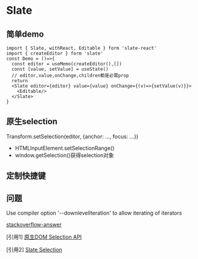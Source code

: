 # Slate



## 简单demo

```tsx
import { Slate, withReact, Editable } form 'slate-react'
import { createEditor } form 'slate'
const Demo = ()=>{
  const editor = useMemo(createEditor(),[])
  const [value, setValue] = useState()
  // editor,value,onChange,children都是必需prop
  return 
  <Slate editor={editor} value={value} onChange={(v)=>{setValue(v)}}>
    <Editable/>
  </Slate>
}
```



## 原生selection

Transform.setSelection(editor, {anchor: ..., focus: ...})

- HTMLInputElement.setSelectionRange()
- window.getSelection()获得selection对象



## 定制快捷键



## 问题

Use compiler option '--downlevelIteration' to allow iterating of iterators

[stackoverflow-answer](https://stackoverflow.com/questions/53441292/why-downleveliteration-is-not-on-by-default)



[引用1] [原生DOM Selection API](https://developer.mozilla.org/en-US/docs/Web/API/Selection)

[引用2] [Slate Selection](https://doodlewind.github.io/slate-doc-cn/reference/slate/selection.html)

